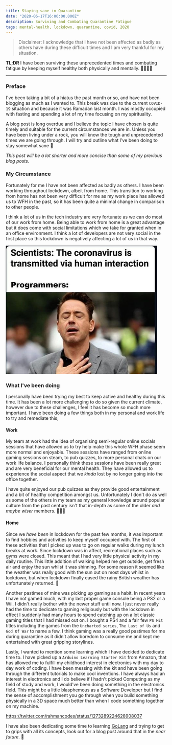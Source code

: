 ```yaml
---
title: Staying sane in Quarantine
date: "2020-06-17T16:00:00.000Z"
description: Surviving and Combating Quarantine Fatigue
tags: mental-health, lockdown, quarantine, covid, 2020
---
```


> Disclaimer: I acknowledge that I have not been affected as badly as others have during these difficult times and I am very thankful for my situation.

**TL;DR** I have been surviving these unprecedented times and combating fatigue by keeping myself healthy both physically and mentally. 👷🏽‍♂️🧠

---

### Preface

I've been taking a bit of a hiatus the past month or so, and have not been blogging as much as I wanted to. This break was due to the current `COVID-19` situation and because it was Ramadan last month. I was mostly occupied with fasting and spending a lot of my time focusing on my spirituality.

A blog post is long overdue and I believe the topic I have chosen is quite timely and suitable for the current circumstances we are in.
Unless you have been living under a rock, you will know the tough and unprecedented times we are going through. I will try and outline what I've been doing to stay somewhat sane 🤪

_This post will be a lot shorter and more concise than some of my previous blog posts._

### My Circumstance

Fortunately for me I have not been affected as badly as others. I have been working throughout lockdown, albeit from home. This transition to working from home has not been very difficult for me as my work place has allowed us to WFH in the past, so it has been quite a minimal change in comparison to other people.

I think a lot of us in the tech industry are very fortunate as we can do most of our work from home. Being able to work from home is a great advantage but it does come with social limitations which we take for granted when in an office environment. I think a lot of developers are not very social in the first place so this lockdown is negatively affecting a lot of us in that way.

![Programmers in Quarantine](./assets/quarantine-programmers.jpg)

### What I've been doing

I personally have been trying my best to keep active and healthy during this time. It has been a lot more challenging to do so given the current climate, however due to these challenges, I feel it has become so much more important. I have been doing a few things both in my personal and work life to try and remediate this;

#### Work

My team at work had the idea of organising semi-regular online socials sessions that have allowed us to try help make this whole WFH phase seem more normal and enjoyable. These sessions have ranged from online gaming sessions on steam, to pub quizzes, to more personal chats on our work life balance. I personally think these sessions have been really great and are very beneficial for our mental health. They have allowed us to experience the social aspect that we _kinda_ lost by no longer going into the office together.

I have quite enjoyed our pub quizzes as they provide good entertainment and a bit of healthy competition amongst us. Unfortunately I don't do as well as some of the others in my team as my general knowledge around popular culture from the past century isn't that in-depth as some of the older _and maybe wiser_ members. 👴🏻🦖

#### Home

Since we _have been_ in lockdown for the past few months, it was important to find hobbies and activities to keep myself occupied with. The first of these activities that I picked up was to go on regular walks during my lunch breaks at work. Since lockdown was in affect, recreational places such as gyms were closed. This meant that I had very little physical activity in my daily routine. This little addition of walking helped me get outside, get fresh air and enjoy the sun whilst it was shinning. For some reason it seemed like the weather was really good with the sun out on most days whilst in lockdown, but when lockdown finally eased the rainy British weather has unfortunately returned. 🤔

Another pastimes of mine was picking up gaming as a habit. In recent years I have not gamed much, with my last proper game console being a PS2 or a Wii. I didn't really bother with the newer stuff until now. I just never really had the time to dedicate to gaming religiously but with the lockdown in effect I suddenly had many hours to spend catching up on a lot classic gaming titles that I had missed out on. I bought a PS4 and a fair few `PS Hit` titles including the games from the `Uncharted series`, `The Last of Us` and `God Of War` to name a few. I think gaming was a really good pastimes for me during quarantine as it didn’t allow boredom to consume me and kept me entertained with great gripping storylines.

Lastly, I wanted to mention some learning which I have decided to dedicate time to. I have picked up a `Arduino Learning Starter Kit` from Amazon, that has allowed me to fulfill my childhood interest in electronics with my day to day work of coding. I have been messing with the kit and have been going through the different tutorials to make cool inventions. I have always had an interest in electronics and I do believe if I hadn't picked Computing as my field of study and work, I would've been doing something in the electronics field. This might be a little blasphemous as a Software Developer but I find the sense of accomplishment you go through when you build something physically in a 3D space much better than when I code something together on my machine. 

https://twitter.com/rahmancodes/status/1273289224628908037

I have also been dedicating some time to learning [GoLang](https://golang.org/) and trying to get to grips with all its concepts, look out for a blog post around that in the _near future_. 🚀